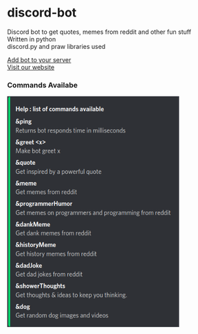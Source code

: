 # discord-bot
Discord bot to get quotes, memes from reddit and other fun stuff  
Written in python  
discord.py and praw libraries used
  
[Add bot to your server](https://discord.com/api/oauth2/authorize?client_id=755728224373309531&permissions=271969392&scope=bot)  
[Visit our website](https://iamboredbot.netlify.app/)  
  
### Commands Availabe
<img src="https://github.com/tanvee09/tanvee09/blob/master/images/commandlist.png" width="400px"/>

